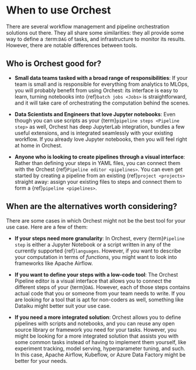 # When to use Orchest

There are several workflow management and pipeline orchestration solutions out there.
They all share some similarities: they all provide some way to define a :term:`DAG` of tasks,
and infrastructure to monitor its results. However, there are notable differences between tools.

## Who is Orchest good for?

- **Small data teams tasked with a broad range of responsibilities**:
  If your team is small and is responsible for everything from analytics to MLOps,
  you will probably benefit from using Orchest: its interface is easy to learn,
  turning notebooks into {ref}`batch jobs <Jobs>` is straightforward,
  and it will take care of orchestrating the computation behind the scenes.

- **Data Scientists and Engineers that love Jupyter notebooks**:
  Even though you can use scripts as your {term}`pipeline steps <Pipeline step>` as well,
  Orchest has deep JupyterLab integration, bundles a few useful extensions,
  and is integrated seamlessly with your existing workflow.
  If you already love Jupyter notebooks, then you will feel right at home in Orchest.

- **Anyone who is looking to create pipelines through a visual interface**:
  Rather than defining your steps in YAML files, you can connect them with the Orchest
  {ref}`Pipeline editor <pipelines>`. You can even get started by creating a pipeline
  from an existing {ref}`project <projects>` straight away: assign your existing files
  to steps and connect them to form a {ref}`pipeline <pipelines>`.

## When are the alternatives worth considering?

There are some cases in which Orchest might not be the best tool for your use case.
Here are a few of them:

- **If your steps need more granularity**:
  In Orchest, every {term}`Pipeline step` is either a Jupyter Notebook or a script
  written in any of the currently supported {ref}`languages`. However, if you want
  to describe your computation in terms of _functions_, you might want to look
  into frameworks like Apache Airflow.

- **If you want to define your steps with a low-code tool**:
  The Orchest Pipeline editor is a visual interface that allows you to connect the different
  steps of your {term}`DAG`. However, each of those steps contains actual code that you
  or someone from your team needs to write. If you are looking for a tool that is apt
  for non-coders as well, something like Dataiku might better suit your use case.

- **If you need a more integrated solution**:
  Orchest allows you to define pipelines with scripts and notebooks, and you can reuse
  any open source library or framework you need for your tasks. However, you might be
  looking for a more integrated solution that assists you with some common tasks instead of
  having to implement them yourself, like experiment tracking, model serving, hyperparameter
  tuning, and such. In this case, Apache Airflow, Kubeflow, or Azure Data Factory
  might be better for your needs.
